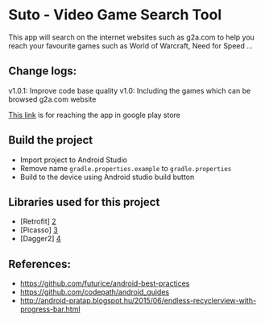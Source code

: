 # Suto - Video Game Search Tool

This app will search on the internet websites such as g2a.com to help you reach your favourite games such as World of Warcraft, Need for Speed ...


## Change logs:
v1.0.1: Improve code base quality
v1.0: Including the games which can be browsed g2a.com website

[This link][1] is for reaching the app in google play store

## Build the project
* Import project to Android Studio
* Remove name `gradle.properties.example` to `gradle.properties`
* Build to the device using Android studio build button
 

## Libraries used for this project
* [Retrofit] [2]
* [Picasso] [3]
* [Dagger2] [4]

## References:
* https://github.com/futurice/android-best-practices
* https://github.com/codepath/android_guides
* http://android-pratap.blogspot.hu/2015/06/endless-recyclerview-with-progress-bar.html

[1]: https://play.google.com/store/apps/details?id=com.sutoen.sutogamessearch&hl=en
[2]: http://square.github.io/retrofit/
[3]: http://square.github.io/picasso/
[4]: http://google.github.io/dagger/